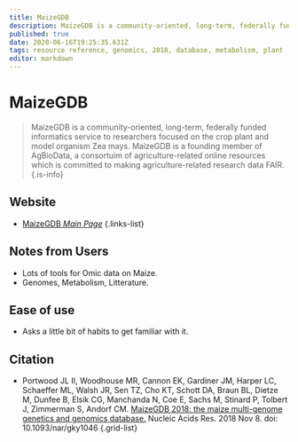 ```yaml
---
title: MaizeGDB
description: MaizeGDB is a community-oriented, long-term, federally funded informatics service to researchers focused on the crop plant and model organism Zea mays.
published: true
date: 2020-06-16T19:25:35.631Z
tags: resource reference, genomics, 2018, database, metabolism, plant
editor: markdown
---
```


# MaizeGDB

> MaizeGDB is a community-oriented, long-term, federally funded informatics service to researchers focused on the crop plant and model organism Zea mays.
&NewLine;
MaizeGDB is a founding member of AgBioData, a consortuim of agriculture-related online resources which is committed to making agriculture-related research data FAIR.
{.is-info}

 
## Website 

- [MaizeGDB *Main Page*](https://www.maizegdb.org/)
 {.links-list}
 
 ## Notes from Users
 - Lots of tools for Omic data on Maize.
 - Genomes, Metabolism, Litterature.
 
 ## Ease of use
 - Asks a little bit of habits to get familiar with it.

## Citation 

- Portwood JL II, Woodhouse MR, Cannon EK, Gardiner JM, Harper LC, Schaeffer ML, Walsh JR, Sen TZ, Cho KT, Schott DA, Braun BL, Dietze M, Dunfee B, Elsik CG, Manchanda N, Coe E, Sachs M, Stinard P, Tolbert J, Zimmerman S, Andorf CM. [MaizeGDB 2018: the maize multi-genome genetics and genomics database.](https://academic.oup.com/nar/article/47/D1/D1146/5165183) Nucleic Acids Res. 2018 Nov 8. doi: 10.1093/nar/gky1046
{.grid-list}